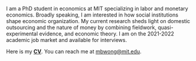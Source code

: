 I am a PhD student in economics at MIT specializing in labor and monetary economics. Broadly speaking, I am interested in how social institutions shape economic organization. My current research sheds light on domestic outsourcing and the nature of money by combining fieldwork, quasi-experimental evidence, and economic theory. I am on the 2021-2022 academic job market and available for interviews. 

Here is my __[CV](http://economics.mit.edu/grad/mbwong/cv)__. You can reach me at [mbwong@mit.edu](mbwong@mit.edu). 
